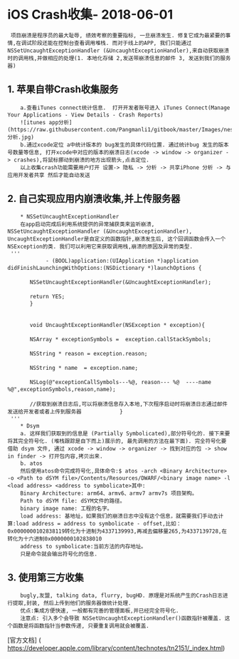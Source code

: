 # iOS Crash收集- 2018-06-01
     项目崩溃是程序员的最大耻辱, 绩效考察的重要指标, 一旦崩溃发生. 修复它成为最紧要的事情,在调试阶段还能在控制台查看调用堆栈. 而对于线上的APP, 我们只能通过 NSSetUncaughtExceptionHandler (&UncaughtExceptionHandler),来自动获取崩溃时的调用栈,并做相应的处理(1. 本地化存储 2,发送带崩溃信息的邮件 3, 发送到我们的服务器)
     
##  1. 苹果自带Crash收集服务
        a.查看iTunes connect统计信息.  打开开发者账号进入 iTunes Connect(Manage Your Applications - View Details - Crash Reports)
        ![itunes app分析](https://raw.githubusercontent.com/Pangmanli1/gitbook/master/Images/nested/app分析.jpg)
        b.通过xcode定位 a中统计版本的 bug发生的具体代码位置. 通过统计bug 发生的版本号数量等信息, 打开xcode中对应的版本的崩溃日志(xcode -> window -> organizer -> crashes),将鼠标挪动到崩溃的地方出现箭头,点击定位.
        以上收集crash功能需要用户打开 设置-> 隐私 -> 分析 -> 共享iPhone 分析 -> 与应用开发者共享 然后才能自动发送
        
##  2. 自己实现应用内崩溃收集,并上传服务器
        * NSSetUncaughtExceptionHandler
        在app启动完成后利用系统提供的异常捕获类来监听崩溃, NSSetUncaughtExceptionHandler (&UncaughtExceptionHandler), UncaughtExceptionHandler是自定义的函数指针,崩溃发生后, 这个回调函数会传入一个NSException的类. 我们可以利用它来获取调用栈,崩溃的原因及异常的类型. 
     '''
                - (BOOL)application:(UIApplication *)application didFinishLaunchingWithOptions:(NSDictionary *)launchOptions {
           
           NSSetUncaughtExceptionHandler(&UncaughtExceptionHandler);
           
           return YES;
           }
           
           
           void UncaughtExceptionHandler(NSException * exception){
           
           NSArray * exceptionSymbols =  exception.callStackSymbols;
           
           NSString * reason = exception.reason;
           
           NSString * name  = exception.name;
           
           NSLog(@"exceptionCallSymbols---%@, reason--- %@  ----name %@",exceptionSymbols,reason,name);
           
           //获取到崩溃日志后,可以将崩溃信息存入本地,下次程序启动时将崩溃日志通过邮件发送给开发者或者上传到服务器            }
     '''
        * Dsym
        a. 这样我们获取到的信息是 (Partially Symbolicated),部分符号化的. 接下来要将其完全符号化. (堆栈跟踪是自下而上)展示的, 最先调用的方法在最下面). 完全符号化要借助 dsym 文件, 通过 xcode -> window -> organizer -> 找到对应的包 -> show in finder -> 打开包内容,拷贝出来.   
        b. atos
        然后使用atos命令完成符号化,具体命令:$ atos -arch <Binary Architecture> -o <Path to dSYM file>/Contents/Resources/DWARF/<binary image name> -l <load address> <address to symbolicate>其中: 
        Binary Architecture: arm64、armv6、armv7 armv7s 项目架构。
        Path to dSYM file: dSYM文件的路径。
        binary image name: 工程的名字。
        load address: 基地址，如果我们的崩溃日志中没有这个信息，就需要我们手动去计算:load address = address to symbolicate - offset,比如：0x0000000102838119转化为十进制为4337139993,再减去偏移量265,为4337139728,在转化为十六进制0x0000000102838010
        address to symbolicate:当前方法的内存地址。
        只是命令就会输出符号化的信息. 
##  3. 使用第三方收集
        bugly,友盟, talking data, flurry, bugHD. 原理是对系统产生的Crash日志进行提取,封装, 然后上传到他们的服务器做统计处理.
        优点:集成方便快速, 一般都有完善的管理面板,并已经完全符号化.
        注意点: 引入多个会导致 NSSetUncaughtExceptionHandler()函数指针被覆盖. 这个函数是将函数指针当参数传递, 只要重复调用就会被覆盖.

[官方文档] ( https://developer.apple.com/library/content/technotes/tn2151/_index.html)
    

